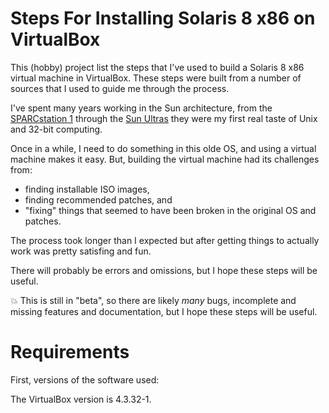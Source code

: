# Steps For Installing Solaris 8 x86 on VirtualBox

This (hobby) project list the steps that I've used to build a Solaris 8 x86 virtual machine in VirtualBox.
These steps were built from a number of sources that I used to guide me through the process.

I've spent many years working in the Sun architecture, from the
[SPARCstation 1](https://en.wikipedia.org/wiki/SPARCstation_1)
through the [Sun Ultras](https://en.wikipedia.org/wiki/Sun_Ultra_series)
they were my first real taste of Unix and 32-bit computing.


Once in a while, I need to do something in this olde OS, and
using a virtual machine makes it easy.
But, building the virtual machine had its challenges from:
* finding installable ISO images,
* finding recommended patches, and
* "fixing" things that seemed to have been broken in the original OS and patches.

The process took longer than I expected
but after getting things to actually work was pretty satisfing and fun.

There will probably be errors and omissions, but I hope these steps will be useful.

:boom: This is still in "beta", so there are likely <i>many</i> bugs, incomplete and missing features and documentation,
but I hope these steps will be useful.

# Requirements

First, versions of the software used:

The VirtualBox version is 4.3.32-1.

